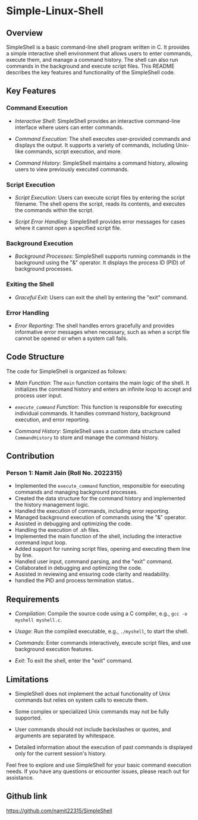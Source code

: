 # Simple-Linux-Shell

## Overview

SimpleShell is a basic command-line shell program written in C. It provides a simple interactive shell environment that allows users to enter commands, execute them, and manage a command history. The shell can also run commands in the background and execute script files. This README describes the key features and functionality of the SimpleShell code.

## Key Features

### Command Execution

- *Interactive Shell*: SimpleShell provides an interactive command-line interface where users can enter commands.

- *Command Execution*: The shell executes user-provided commands and displays the output. It supports a variety of commands, including Unix-like commands, script execution, and more.

- *Command History*: SimpleShell maintains a command history, allowing users to view previously executed commands.

### Script Execution

- *Script Execution*: Users can execute script files by entering the script filename. The shell opens the script, reads its contents, and executes the commands within the script.

- *Script Error Handling*: SimpleShell provides error messages for cases where it cannot open a specified script file.

### Background Execution

- *Background Processes*: SimpleShell supports running commands in the background using the "&" operator. It displays the process ID (PID) of background processes.

### Exiting the Shell

- *Graceful Exit*: Users can exit the shell by entering the "exit" command.

### Error Handling

- *Error Reporting*: The shell handles errors gracefully and provides informative error messages when necessary, such as when a script file cannot be opened or when a system call fails.

## Code Structure

The code for SimpleShell is organized as follows:

- *Main Function*: The `main` function contains the main logic of the shell. It initializes the command history and enters an infinite loop to accept and process user input.

- *`execute_command` Function*: This function is responsible for executing individual commands. It handles command history, background execution, and error reporting.

- *Command History*: SimpleShell uses a custom data structure called `CommandHistory` to store and manage the command history.

## Contribution

### Person 1: Namit Jain (Roll No. 2022315)

- Implemented the `execute_command` function, responsible for executing commands and managing background processes.
- Created the data structure for the command history and implemented the history management logic.
- Handled the execution of commands, including error reporting.
- Managed background execution of commands using the "&" operator.
- Assisted in debugging and optimizing the code.
- Handling the execution of .sh files.
- Implemented the main function of the shell, including the interactive command input loop.
- Added support for running script files, opening and executing them line by line.
- Handled user input, command parsing, and the "exit" command.
- Collaborated in debugging and optimizing the code.
- Assisted in reviewing and ensuring code clarity and readability.
- handled the PID and process termination status..


## Requirements

- *Compilation*: Compile the source code using a C compiler, e.g., `gcc -o myshell myshell.c`.

- *Usage*: Run the compiled executable, e.g., `./myshell`, to start the shell.

- *Commands*: Enter commands interactively, execute script files, and use background execution features.

- *Exit*: To exit the shell, enter the "exit" command.

## Limitations

- SimpleShell does not implement the actual functionality of Unix commands but relies on system calls to execute them.

- Some complex or specialized Unix commands may not be fully supported.

- User commands should not include backslashes or quotes, and arguments are separated by whitespace.

- Detailed information about the execution of past commands is displayed only for the current session's history.

Feel free to explore and use SimpleShell for your basic command execution needs. If you have any questions or encounter issues, please reach out for assistance.

## Github link
https://github.com/namit22315/SimpleShell
